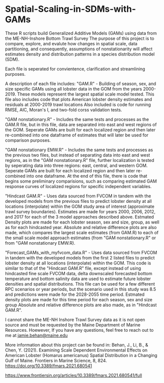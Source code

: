 # Spatial-Scaling-in-SDMs-with-GAMs
These R scripts build Generalized Additive Models (GAMs) using data from the ME-NH-Inshore Bottom Trawl Survey
The purpose of this project is to compare, explore, and evalute how changes in spatial scale, data partitioning, and consequently, assumptions of nonstationarity will affect estimates density and distribution patterns in a species distribution model (SDM).

Each file is seperated for convientence, clarification and streamlining purposes.

A description of each file includes:
"GAM.R" - Building of season, sex, and size specific GAMs using all lobster data in the GOM from the years 2000-2019. These models represent the largest spatial scale model tested.
      This file also includes code that plots American lobster density estimates and residuals at 2000-2019 trawl locations
      Also included is code for running RMSE, AIC, Moran's I, and two-fold corss validation tests.
      
"GAM nonstationary.R" - Includes the same tests and processes as the GAM.R file, but in this file, data are separated into east and west regions of the GOM. Seperate GAMs are built for
      each localized region and then later re-combined into one dataframe of estimates that will later be used for comparison purposes.
      
"GAM nonstationary EMW.R" - Includes the same tests and processes as the previous two files, but instead of separating data into east and west regions, as in the "GAM nonstationary.R"
      file, further localization is tested by seperating data into three regions: east, central, and western GOM. Seperate GAMs are built for each localized region and then later 
      re-combined into one dataframe. 
      At the end of this file, there is code that begins some preliminary comparisions, such as comparing estimated GAM response curves of localized regions for specific independent
      variables.
      
 "Hindcast GAM.R" - Uses data sourced from FVCOM in tandem with the developed models from the previous files to predict lobster density at all locations (interpolate) within the GOM
      study area of interest (approximate trawl survey boundaries). Estimates are made for years 2000, 2006, 2012, and 2017 for each of the 3 model approaches described above. Estmated
      Density plots are made for each lobster season, sex and size, group, as well as for each hindcasted year. Absolute and relative difference plots are also made, which compares the
      largest scale estimates (from GAM.R) to each of the small scale model approach estimates (from "GAM nonstationary.R" or from "GAM nonstationary EMW.R).
      
 "Forecast_GAMs_with_myfvcom_data.R" - Uses data sourced from FVCOM in tandem with the developed models from the first 2 listed files to predict lobster density at all locations
      (interpolate) within the GOM. This code is similar to that of the "Hindcast GAM.R" file, except instead of using hindcasted fine scale FVCOM data, delta downscaled forecasted 
      bottom temperature and bottom salinity data are used to estimate future lobster densities and spatial distributions. This file can be used for a few different RPC scenarios or
      year periods, but the scenario used in this study was 8.5 and predictions were made for the 2028-2055 time period. Estmated density plots are made for this time period for each
      season, sex and size group Absolute and relative difference plots are also made, as in "Hindcast GAM.R".
      
      
 I cannot share the ME-NH Inshore Trawl Survey data as it is not open source and must be requested by the Maine Department of Marine Resources.
 Hoewever, If you have any questions, feel free to reach out to me at jamie.behan@maine.edu
 
 More information about this project can be found in: 
Behan, J., Li, B., & Chen, Y. (2021). Examining Scale Dependent Environmental Effects on American Lobster (Homarus americanus) Spatial Distribution in a Changing Gulf of Maine. Frontiers in Marine Science, 8, 824. https://doi.org/10.3389/fmars.2021.680541

 https://www.frontiersin.org/articles/10.3389/fmars.2021.680541/full
